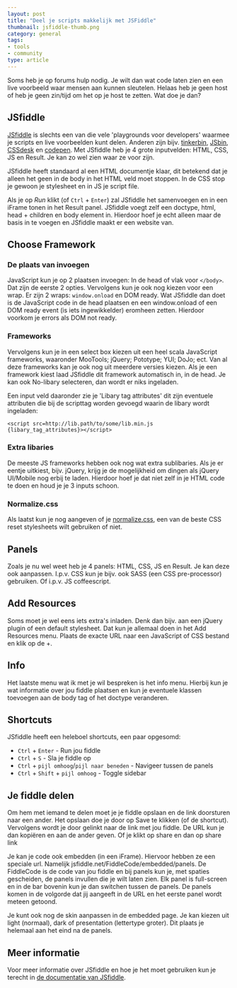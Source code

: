 ```yaml
---
layout: post
title: "Deel je scripts makkelijk met JSFiddle"
thumbnail: jsfiddle-thumb.png
category: general
tags:
- tools
- community
type: article
---
```

Soms heb je op forums hulp nodig. Je wilt dan wat code laten zien en een live
voorbeeld waar mensen aan kunnen sleutelen. Helaas heb je geen host of heb je
geen zin/tijd om het op je host te zetten. Wat doe je dan?

## JSfiddle

[JSfiddle](http://jsfiddle.net) is slechts een van die vele 'playgrounds voor
developers' waarmee je scripts en live voorbeelden kunt delen. Anderen zijn
bijv. [tinkerbin](http://tinkerbin.com), [JSbin](http://jsbin.com),
[CSSdesk](http://cssdesk.com/) en [codepen](http://codepen.io/). Met JSfiddle
heb je 4 grote inputvelden: HTML, CSS, JS en Result. Je kan zo wel zien waar ze
voor zijn.

JSfiddle heeft standaard al een HTML documentje klaar, dit betekend dat je
alleen het geen in de body in het HTML veld moet stoppen. In de CSS stop je
gewoon je stylesheet en in JS je script file.

Als je op *Run* klikt (of `Ctrl` + `Enter`) zal JSfiddle het samenvoegen en in
een iFrame tonen in het Result panel. JSfiddle voegt zelf een doctype, html,
head + children en body element in. Hierdoor hoef je echt alleen maar de basis
in te voegen en JSfiddle maakt er een website van.

## Choose Framework

### De plaats van invoegen

JavaScript kun je op 2 plaatsen invoegen: In de head of vlak voor `</body>`.
Dat zijn de eerste 2 opties. Vervolgens kun je ook nog kiezen voor een wrap. Er
zijn 2 wraps: `window.onload` en DOM ready. Wat JSfiddle dan doet is de
JavaScript code in de head plaatsen en een window.onload of een DOM ready event
(is iets ingewikkelder) eromheen zetten. Hierdoor voorkom je errors als DOM not
ready.

### Frameworks

Vervolgens kun je in een select box kiezen uit een heel scala JavaScript
frameworks, waaronder MooTools; jQuery; Pototype; YUI; DoJo; ect. Van al deze
frameworks kan je ook nog uit meerdere versies kiezen. Als je een framework
kiest laad JSfiddle dit framework automatisch in, in de head. Je kan ook
No-libary selecteren, dan wordt er niks ingeladen.

Een input veld daaronder zie je 'Libary tag attributes' dit zijn eventuele
attributen die bij de scripttag worden gevoegd waarin de libary wordt
ingeladen:

    <script src=http://lib.path/to/some/lib.min.js {libary_tag_attributes}></script>

### Extra libaries

De meeste JS frameworks hebben ook nog wat extra sublibaries. Als je er eentje
uitkiest, bijv. jQuery, krijg je de mogelijkheid om dingen als jQuery UI/Mobile
nog erbij te laden. Hierdoor hoef je dat niet zelf in je HTML code te doen en
houd je je 3 inputs schoon.

### Normalize.css

Als laatst kun je nog aangeven of je
[normalize.css](https://github.com/necolas/normalize.css), een van de beste CSS
reset stylesheets wilt gebruiken of niet.

## Panels

Zoals je nu wel weet heb je 4 panels: HTML, CSS, JS en Result. Je kan deze ook
aanpassen. I.p.v. CSS kun je bijv. ook SASS (een CSS pre-processor) gebruiken.
Of i.p.v. JS coffeescript.

## Add Resources

Soms moet je wel eens iets extra's inladen. Denk dan bijv. aan een jQuery
plugin of een default stylesheet. Dat kun je allemaal doen in het Add Resources
menu. Plaats de exacte URL naar een JavaScript of CSS bestand en klik op de +.

## Info

Het laatste menu wat ik met je wil bespreken is het info menu. Hierbij kun je
wat informatie over jou fiddle plaatsen en kun je eventuele klassen toevoegen
aan de body tag of het doctype veranderen.

## Shortcuts

JSfiddle heeft een heleboel shortcuts, een paar opgesomd:

 - `Ctrl` + `Enter` - Run jou fiddle
 - `Ctrl` + `S` - Sla je fiddle op
 - `Ctrl` + `pijl omhoog`/`pijl naar beneden` - Navigeer tussen de panels
 - `Ctrl` + `Shift` + `pijl omhoog` - Toggle sidebar

## Je fiddle delen

Om hem met iemand te delen moet je je fiddle opslaan en de link doorsturen naar
een ander. Het opslaan doe je door op Save te klikken (of de shortcut).
Vervolgens wordt je door gelinkt naar de link met jou fiddle. De URL kun je dan
kopiëren en aan de ander geven. Of je klikt op share en dan op share link

Je kan je code ook embedden (in een iFrame). Hiervoor hebben ze een speciale
url. Namelijk jsfiddle.net/FiddleCode/embedded/panels. De FiddleCode is de code
van jou fiddle en bij panels kun je, met spaties gescheiden, de panels invullen
die je wilt laten zien. Elk panel is full-screen en in de bar bovenin kun je
dan switchen tussen de panels. De panels komen in de volgorde dat jij aangeeft
in de URL en het eerste panel wordt meteen getoond.

Je kunt ook nog de skin aanpassen in de embedded page. Je kan kiezen uit light
(normaal), dark of presentation (lettertype groter). Dit plaats je helemaal aan
het eind na de panels.

## Meer informatie

Voor meer informatie over JSfiddle en hoe je het moet gebruiken kun je terecht
in [de documentatie van JSfiddle](http://doc.jsfiddle.net/).
